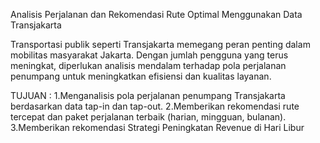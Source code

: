 Analisis Perjalanan dan Rekomendasi Rute Optimal Menggunakan Data Transjakarta

Transportasi publik seperti Transjakarta memegang peran penting dalam mobilitas masyarakat Jakarta. Dengan jumlah pengguna yang terus meningkat, diperlukan analisis mendalam terhadap pola perjalanan penumpang untuk meningkatkan efisiensi dan kualitas layanan.

TUJUAN :
1.Menganalisis pola perjalanan penumpang Transjakarta berdasarkan data tap-in dan tap-out.
2.Memberikan rekomendasi rute tercepat dan paket perjalanan terbaik (harian, mingguan, bulanan).
3.Memberikan rekomendasi Strategi Peningkatan Revenue di Hari Libur
